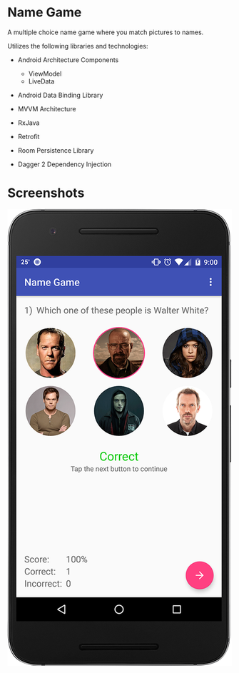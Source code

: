 # Name Game
A multiple choice name game where you match pictures to names.

Utilizes the following libraries and technologies:

* Android Architecture Components
  * ViewModel
  * LiveData
  
* Android Data Binding Library

* MVVM Architecture

* RxJava

* Retrofit

* Room Persistence Library

* Dagger 2 Dependency Injection

# Screenshots

![Screenshot 1](https://raw.githubusercontent.com/TwistedMetalGear/NameGame/master/screenshots/1.png)
